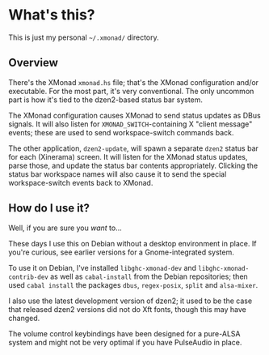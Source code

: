 What's this?
============

This is just my personal `~/.xmonad/` directory.

Overview
--------

There's the XMonad `xmonad.hs` file; that's the XMonad configuration
and/or executable.  For the most part, it's very conventional.  The
only uncommon part is how it's tied to the dzen2-based status bar
system.

The XMonad configuration causes XMonad to send status updates as DBus
signals.  It will also listen for `XMONAD_SWITCH`-containing X "client
message" events; these are used to send workspace-switch commands
back.

The other application, `dzen2-update`, will spawn a separate `dzen2`
status bar for each (Xinerama) screen.  It will listen for the XMonad
status updates, parse those, and update the status bar contents
appropriately.  Clicking the status bar workspace names will also
cause it to send the special workspace-switch events back to XMonad.

How do I use it?
----------------

Well, if you are sure you *want* to...

These days I use this on Debian without a desktop environment in
place.  If you're curious, see earlier versions for a Gnome-integrated
system.

To use it on Debian, I've installed `libghc-xmonad-dev` and
`libghc-xmonad-contrib-dev` as well as `cabal-install` from the Debian
repositories; then used `cabal install` the packages `dbus`,
`regex-posix`, `split` and `alsa-mixer`.

I also use the latest development version of dzen2; it used to be the
case that released dzen2 versions did not do Xft fonts, though this
may have changed.

The volume control keybindings have been designed for a pure-ALSA
system and might not be very optimal if you have PulseAudio in place.
